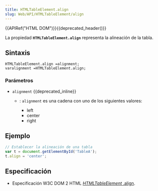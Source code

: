 ```yaml
---
title: HTMLTableElement.align
slug: Web/API/HTMLTableElement/align
---
```


{{APIRef("HTML DOM")}}{{deprecated_header()}}

La propiedad **`HTMLTableElement.align`** representa la alineación de la tabla.

## Sintaxis

```
HTMLTableElement.align =alignment;
varalignment =HTMLTableElement.align;
```

### Parámetros

- `alignment` {{deprecated_inline}}

  - : `alignment` es una cadena con uno de los siguientes valores:

    - left
    - center
    - right

## Ejemplo

```js
// Establecer la alineación de una tabla
var t = document.getElementById('TableA');
t.align = 'center';
```

## Especificación

- Especificación W3C DOM 2 HTML [_HTMLTableElement_ .align](http://www.w3.org/TR/DOM-Level-2-HTML/html.html#ID-23180977).
